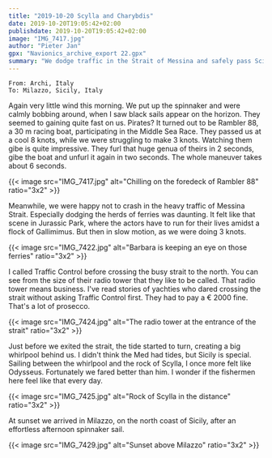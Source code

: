 ```yaml
---
title: "2019-10-20 Scylla and Charybdis"
date: 2019-10-20T19:05:42+02:00
publishdate: 2019-10-20T19:05:42+02:00
image: "IMG_7417.jpg"
author: "Pieter Jan"
gpx: "Navionics_archive_export 22.gpx"
summary: "We dodge traffic in the Strait of Messina and safely pass Scilla and Charybdis.	"
---
```


`From: Archi, Italy`<br/>
`To: Milazzo, Sicily, Italy`

Again very little wind this morning. We put up the spinnaker and were calmly bobbing around, when I saw black sails appear on the horizon. They seemed to gaining quite fast on us. Pirates? It turned out to be Rambler 88, a 30 m racing boat, participating in the Middle Sea Race. They passed us at a cool 8 knots, while we were struggling to make 3 knots. Watching them gibe is quite impressive. They furl that huge genua of theirs in 2 seconds, gibe the boat and unfurl it again in two seconds. The whole maneuver takes about 6 seconds.

{{< image src="IMG_7417.jpg" alt="Chilling on the foredeck of Rambler 88" ratio="3x2" >}}

Meanwhile, we were happy not to crash in the heavy traffic of Messina Strait. Especially dodging the herds of ferries was daunting. It felt like that scene in Jurassic Park, where the actors have to run for their lives amidst a flock of Gallimimus. But then in slow motion, as we were doing 3 knots.

{{< image src="IMG_7422.jpg" alt="Barbara is keeping an eye on those ferries" ratio="3x2" >}}

I called Traffic Control before crossing the busy strait to the north. You can see from the size of their radio tower that they like to be called. That radio tower means business. I've read stories of yachties who dared crossing the strait without asking Traffic Control first. They had to pay a € 2000 fine. That's a lot of prosecco.

{{< image src="IMG_7424.jpg" alt="The radio tower at the entrance of the strait" ratio="3x2" >}}

Just before we exited the strait, the tide started to turn, creating a big whirlpool behind us. I didn't think the Med had tides, but Sicily is special. Sailing between the whirlpool and the rock of Scylla, I once more felt like Odysseus. Fortunately we fared better than him. I wonder if the fishermen here feel like that every day.

{{< image src="IMG_7425.jpg" alt="Rock of Scylla in the distance" ratio="3x2" >}}

At sunset we arrived in Milazzo, on the north coast of Sicily, after an effortless afternoon spinnaker sail.

{{< image src="IMG_7429.jpg" alt="Sunset above Milazzo" ratio="3x2" >}}

